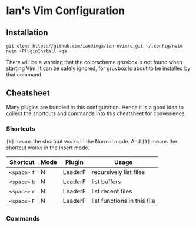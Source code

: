 # Ian's Vim Configuration

## Installation

```
git clone https://github.com/iandingx/ian-nvimrc.git ~/.config/nvim
nvim +PluginInstall +qa
```

There will be a warning that the colorscheme gruvbox is not found when
starting Vim. It can be safely ignored, for gruvbox is about to be installed
by that command.

## Cheatsheet

Many plugins are bundled in this configuration. Hence it is a good idea to
collect the shortcuts and commands into this cheatsheet for convenience.

### Shortcuts

`[N]` means the shortcut works in the Normal mode.  And `[I]` means the
shortcut works in the Insert mode.

| Shortcut | Mode | Plugin | Usage |
| -------- | ---- | ------ | ----- |
| `<space>` `f` | N | LeaderF | recursively list files |
| `<space>` `b` | N | LeaderF | list buffers |
| `<space>` `r` | N | LeaderF | list recent files |
| `<space>` `F` | N | LeaderF | list functions in this file |

### Commands
